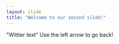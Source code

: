 ```yaml
---
layout: slide
title: "Welcome to our second slide!"
---
```

"Wittier text"
Use the left arrow to go back!
